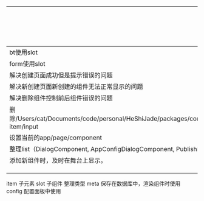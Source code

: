 ||完成日期||
|-|-|-|
|bt使用slot|||
|form使用slot|||
|解决创建页面成功但是提示错误的问题|||
|解决新创建页面新创建的组件无法正常显示的问题|||
|解决删除组件控制前后组件错误的问题|||
|删除/Users/cat/Documents/code/personal/HeShiJade/packages/constructor/src/app/setup/items-item/input|||
|设置当前的app/page/component|||
|整理list（DialogComponent, AppConfigDialogComponent, PublishDialogComponent）为module|||
|添加新组件时，及时在舞台上显示。|||
||||
||||
||||

item 子元素
slot 子组件
整理类型
meta 保存在数据库中，渲染组件时使用
config 配置面板中使用